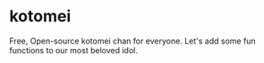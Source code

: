 # kotomei
Free, Open-source kotomei chan for everyone. 
Let's add some fun functions to our most beloved idol.
